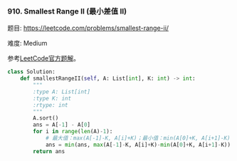 ### 910. Smallest Range II (最小差值 II)

题目:
<https://leetcode.com/problems/smallest-range-ii/>


难度:   Medium


参考[LeetCode官方题解](https://leetcode-cn.com/problems/smallest-range-ii/solution/zui-xiao-chai-zhi-ii-by-leetcode/)。


```python
class Solution:
    def smallestRangeII(self, A: List[int], K: int) -> int:
        """
        :type A: List[int]
        :type K: int
        :rtype: int
        """
        A.sort()
        ans = A[-1] - A[0]
        for i in range(len(A)-1):
            # 最大值：max(A[-1]-K, A[i]+K)；最小值：min(A[0]+K, A[i+1]-K)
            ans = min(ans, max(A[-1]-K, A[i]+K)-min(A[0]+K, A[i+1]-K))
        return ans
```